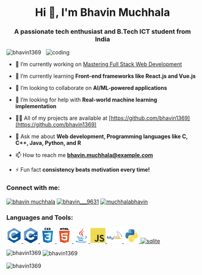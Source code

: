 <h1 align="center">Hi 👋, I'm Bhavin Muchhala</h1>
<h3 align="center">A passionate tech enthusiast and B.Tech ICT student from India</h3>
<img align="right" alt="coding" width="400" src="https://camo.githubusercontent.com/2366b34bb903c09617990fb5fff4622f3e941349e846ddb7e73df872a9d21233/68747470733a2f2f63646e2e6472696262626c652e636f6d2f75736572732f3733303730332f73637265656e73686f74732f363538313234332f6176656e746f2e676966">

<p align="left"> <img src="https://komarev.com/ghpvc/?username=bhavin1369&label=Profile%20views&color=0e75b6&style=flat" alt="bhavin1369" /> </p>

- 🔭 I’m currently working on [Mastering Full Stack Web Development](https://github.com/Shivambhatt2305/-E-commerce-Website.git)

- 🌱 I’m currently learning **Front-end frameworks like React.js and Vue.js**

- 👯 I’m looking to collaborate on **AI/ML-powered applications**

- 🤝 I’m looking for help with **Real-world machine learning implementation**

- 👨‍💻 All of my projects are available at [https://github.com/bhavin1369](https://github.com/bhavin1369)

- 💬 Ask me about **Web development, Programming languages like C, C++, Java, Python, and R**

- 📫 How to reach me **bhavin.muchhala@example.com**

- ⚡ Fun fact **consistency beats motivation every time!**

<h3 align="left">Connect with me:</h3>
<p align="left">
<a href="www.linkedin.com/in/bhavin-muchhala-b0b755286" target="blank"><img align="center" src="https://raw.githubusercontent.com/rahuldkjain/github-profile-readme-generator/master/src/images/icons/Social/linked-in-alt.svg" alt="bhavin muchhala" height="30" width="40" /></a>
<a href="https://instagram.com/bhavin___9631" target="blank"><img align="center" src="https://raw.githubusercontent.com/rahuldkjain/github-profile-readme-generator/master/src/images/icons/Social/instagram.svg" alt="bhavin___9631" height="30" width="40" /></a>
<a href="https://www.leetcode.com/muchhalabhavin" target="blank"><img align="center" src="https://raw.githubusercontent.com/rahuldkjain/github-profile-readme-generator/master/src/images/icons/Social/leet-code.svg" alt="muchhalabhavin" height="30" width="40" /></a>
</p>

<h3 align="left">Languages and Tools:</h3>
<p align="left"> <a href="https://www.cprogramming.com/" target="_blank" rel="noreferrer"> <img src="https://raw.githubusercontent.com/devicons/devicon/master/icons/c/c-original.svg" alt="c" width="40" height="40"/> </a> <a href="https://www.w3schools.com/cpp/" target="_blank" rel="noreferrer"> <img src="https://raw.githubusercontent.com/devicons/devicon/master/icons/cplusplus/cplusplus-original.svg" alt="cplusplus" width="40" height="40"/> </a> <a href="https://www.w3schools.com/css/" target="_blank" rel="noreferrer"> <img src="https://raw.githubusercontent.com/devicons/devicon/master/icons/css3/css3-original-wordmark.svg" alt="css3" width="40" height="40"/> </a> <a href="https://www.w3.org/html/" target="_blank" rel="noreferrer"> <img src="https://raw.githubusercontent.com/devicons/devicon/master/icons/html5/html5-original-wordmark.svg" alt="html5" width="40" height="40"/> </a> <a href="https://www.java.com" target="_blank" rel="noreferrer"> <img src="https://raw.githubusercontent.com/devicons/devicon/master/icons/java/java-original.svg" alt="java" width="40" height="40"/> </a> <a href="https://developer.mozilla.org/en-US/docs/Web/JavaScript" target="_blank" rel="noreferrer"> <img src="https://raw.githubusercontent.com/devicons/devicon/master/icons/javascript/javascript-original.svg" alt="javascript" width="40" height="40"/> </a> <a href="https://www.mysql.com/" target="_blank" rel="noreferrer"> <img src="https://raw.githubusercontent.com/devicons/devicon/master/icons/mysql/mysql-original-wordmark.svg" alt="mysql" width="40" height="40"/> </a> <a href="https://www.python.org" target="_blank" rel="noreferrer"> <img src="https://raw.githubusercontent.com/devicons/devicon/master/icons/python/python-original.svg" alt="python" width="40" height="40"/> </a> <a href="https://www.sqlite.org/" target="_blank" rel="noreferrer"> <img src="https://www.vectorlogo.zone/logos/sqlite/sqlite-icon.svg" alt="sqlite" width="40" height="40"/> </a> </p>

<p><img align="left" src="https://github-readme-stats.vercel.app/api/top-langs?username=bhavin1369&show_icons=true&locale=en&layout=compact" alt="bhavin1369" /></p>

<p>&nbsp;<img align="center" src="https://github-readme-stats.vercel.app/api?username=bhavin1369&show_icons=true&locale=en" alt="bhavin1369" /></p>

<p><img align="center" src="https://github-readme-streak-stats.herokuapp.com/?user=bhavin1369&" alt="bhavin1369" /></p>
